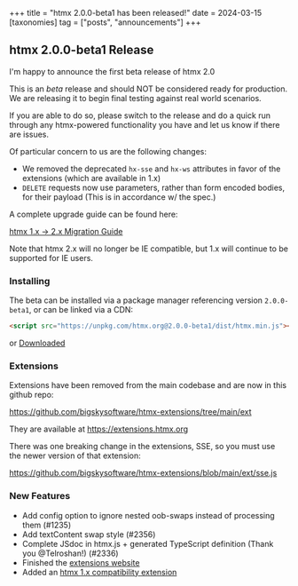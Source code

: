 +++
title = "htmx 2.0.0-beta1 has been released!"
date = 2024-03-15
[taxonomies]
tag = ["posts", "announcements"]
+++

## htmx 2.0.0-beta1 Release

I'm happy to announce the first beta release of htmx 2.0

This is an _beta_ release and should NOT be considered ready for production.  We are releasing it to begin 
final testing against real world scenarios.

If you are able to do so, please switch to the release and do a quick run through any htmx-powered functionality you
have and let us know if there are issues.

Of particular concern to us are the following changes:

* We removed the deprecated `hx-sse` and `hx-ws` attributes in favor of the extensions (which are available in 1.x)
* `DELETE` requests now use parameters, rather than form encoded bodies, for their payload (This is in accordance w/ the spec.)

A complete upgrade guide can be found here:

[htmx 1.x -> 2.x Migration Guide](@/migration-guide-htmx-1.md)

Note that htmx 2.x will no longer be IE compatible, but 1.x will continue to be supported for IE users.

### Installing

The beta can be installed via a package manager referencing version `2.0.0-beta1`, or can be linked via a CDN:

```html
<script src="https://unpkg.com/htmx.org@2.0.0-beta1/dist/htmx.min.js"></script>
```

or <a href="https://unpkg.com/htmx.org@2.0.0-beta/dist/htmx.min.js" download>Downloaded</a>

### Extensions

Extensions have been removed from the main codebase and are now in this github repo:

<https://github.com/bigskysoftware/htmx-extensions/tree/main/ext>

They are available at <https://extensions.htmx.org>

There was one breaking change in the extensions, SSE, so you must use the newer version of that extension:

https://github.com/bigskysoftware/htmx-extensions/blob/main/ext/sse.js

### New Features

* Add config option to ignore nested oob-swaps instead of processing them (#1235)
* Add textContent swap style (#2356)
* Complete JSdoc in htmx.js + generated TypeScript definition (Thank you @Telroshan!) (#2336)
* Finished the [extensions website](https://extensions.htmx.org)
* Added an [htmx 1.x compatibility extension](https://github.com/bigskysoftware/htmx-extensions/blob/main/src/htmx-1-compat/README.md)
